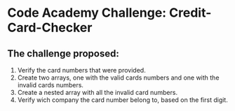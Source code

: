 # Code Academy Challenge: Credit-Card-Checker

## The challenge proposed:
1. Verify the card numbers that were provided.
2. Create two arrays, one with the valid cards numbers and one with the invalid cards numbers.
3. Create a nested array with all the invalid card numbers.
4. Verify wich company the card number belong to, based on the first digit.

